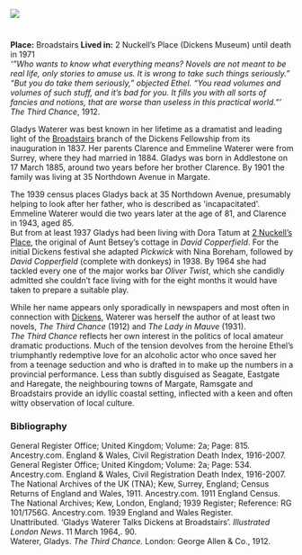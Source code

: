 <a href="https://dev.visual-essays.app"><img src="https://dev-visual-essays.netlify.app/images/ve-button.png"></a>
<param ve-config title="Gladys Waterer (1885 - 1971)" author="Carolyn Oulton" layout="vtl" banner="https://upload.wikimedia.org/wikipedia/commons/a/a6/Dickens-museum.jpg">

<param ve-entity eid="Q922739" aliases="Broadstairs">
<param ve-entity eid="Q107337170" aliases="35 Northdown Way">
<param ve-entity eid="Q618045" aliases="Margate">
<param ve-entity eid="Q736439" aliases="Ramsgate">
<param ve-entity eid="Q922739" aliases="Broadstairs">

#

**Place:** Broadstairs
**Lived in:** 2 Nuckell’s Place (Dickens Museum) until death in 1971  
_‘”Who wants to know what everything means? Novels are not meant to be real life, only stories to amuse us. It is wrong to take such things seriously.” 
“But you do take them seriously,” objected Ethel. “You read volumes and volumes of such stuff, and it’s bad for you. It fills you with all sorts of fancies and notions, that are worse than useless in this practical world.”’_  _The Third Chance_, 1912. 
<param ve-image url="images/GettyImages-1053502770 Gladys Waterer1.jpg" label="Gladys Waterer, as Mrs Squeers, Dickens Festival 1939">

Gladys Waterer was best known in her lifetime as a dramatist and leading light of the [Broadstairs](/dickens/broadstairs) branch of the Dickens Fellowship from its inauguration in 1837. Her parents Clarence and Emmeline Waterer were from Surrey, where they had married in 1884. Gladys was born in Addlestone on 17 March 1885, around two years before her brother Clarence. By 1901 the family was living at 35 Northdown Avenue in Margate. 
<param ve-entity eid="Q" aliases="922739">
<param ve-entity eid="Q" aliases="618045">
<param ve-image url="https://upload.wikimedia.org/wikipedia/commons/d/de/Broadstairs_bandstand_performance_-_geograph.org.uk_-_2053865.jpg" label="Broadstairs" attribution=" Broadstairs bandstand performance by Phillip Perry, CC BY-SA 2.0, via Wikimedia Commons">
<param ve-image url="https://upload.wikimedia.org/wikipedia/commons/4/49/Margate_parade_1904.jpg" label="Margate Parade 1904" attribution="Unknown authorUnknown author, Public domain, via Wikimedia Commons">

The 1939 census places Gladys back at 35 Northdown Avenue, presumably helping to look after her father, who is described as 'incapacitated'. Emmeline Waterer would die two years later at the age of 81, and Clarence in 1943, aged 85.   
But from at least 1937 Gladys had been living with Dora Tatum at [2 Nuckell’s Place](/dickens/david-copperfield-nuckells-place), the original of Aunt Betsey’s cottage in _David Copperfield_. For the initial Dickens festival she adapted _Pickwick_ with Nina Boreham, followed by _David Copperfield_ (complete with donkeys) in 1938. By 1964 she had tackled every one of the major works bar _Oliver Twist_, which she candidly admitted she couldn’t face living with for the eight months it would have taken to prepare a suitable play. 
<param ve-image url="https://upload.wikimedia.org/wikipedia/commons/d/d8/David_Copperfield_%281850%29_%2814593575778%29.jpg" label="David Copperfield, 1850" attribution="Internet Archive Book Images, No restrictions, via Wikimedia Commons">
<param ve-map primary center="Q107337170" zoom="10">

While her name appears only sporadically in newspapers and most often in connection with [Dickens](/dickens/dickens-biography), Waterer was herself the author of at least two novels, _The Third Chance_ (1912) and _The Lady in Mauve_ (1931).    
_The Third Chance_ reflects her own interest in the politics of local amateur dramatic productions. Much of the tension devolves from the heroine Ethel’s triumphantly redemptive love for an alcoholic actor who once saved her from a teenage seduction and who is drafted in to make up the numbers in a provincial performance. Less than subtly disguised as Seagate, Eastgate and Haregate, the neighbouring towns of Margate, Ramsgate and Broadstairs provide an idyllic coastal setting, inflected with a keen and often witty observation of local culture. 
<param ve-image url="https://upload.wikimedia.org/wikipedia/commons/3/3a/Ramsgate_Marina_-_geograph.org.uk_-_1907412.jpg" label="Ramsgate Marina" attribution="Ramsgate Marina by Don Barber, CC BY-SA 2.0, via Wikimedia Commons">
<param ve-map center="Q618045" zoom="10">
<param ve-map center="Q736439" zoom="10">
<param ve-map center="Q922739" zoom="10">

### Bibliography

General Register Office; United Kingdom; Volume: 2a; Page: 815. Ancestry.com. England & Wales, Civil Registration Death Index, 1916-2007.   
General Register Office; United Kingdom; Volume: 2a; Page: 534. Ancestry.com. England & Wales, Civil Registration Death Index, 1916-2007.   
The National Archives of the UK (TNA); Kew, Surrey, England; Census Returns of England and Wales, 1911. Ancestry.com. 1911 England Census.   
The National Archives; Kew, London, England; 1939 Register; Reference: RG 101/1756G. Ancestry.com. 1939 England and Wales Register.   
Unattributed. ‘Gladys Waterer Talks Dickens at Broadstairs’. _Illustrated London News_. 11  March 1964,. 90.    
Waterer, Gladys. _The Third Chance._ London: George Allen & Co., 1912.    
